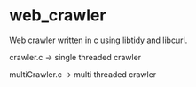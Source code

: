 # web_crawler
Web crawler written in c using libtidy and libcurl.

crawler.c -> single threaded crawler

multiCrawler.c -> multi threaded crawler
